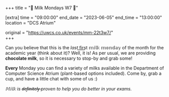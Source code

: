+++
title = "🍥 Milk Mondays W7 🍥"

[extra]
time = "09:00:00"
end_date = "2023-06-05"
end_time = "13:00:00"
location = "DCS Atrium"

original = "https://uwcs.co.uk/events/mm-22t3w7/"    
+++

Can you believe that this is the *last* f͟i͟r͟s͟t 𝕞𝕚𝕝𝕜 𝕞𝕠𝕟𝕕𝕒𝕪 of the month for the academic year (think about it)? Well, it is! As per usual, we are providing __chocolate milk__, so it is necessary to stop-by and grab some!

**Every** Monday you can find a variety of milks available in the Department of Computer Science Atrium (plant-based options included). Come by, grab a cup, and have a little chat with some of us :)

*𝕄𝕚𝕝𝕜 is d̶e̶f̶i̶n̶i̶t̶e̶l̶y̶ proven to help you do better in your exams.*
